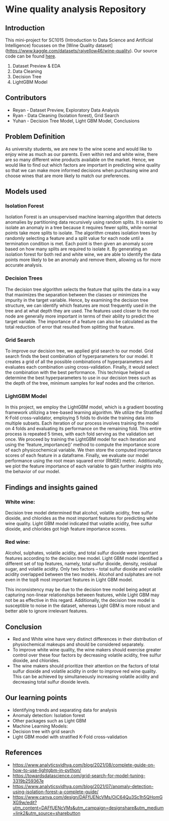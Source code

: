 # Wine quality analysis Repository

## Introduction

This mini-project for SC1015 (Introduction to Data Science and Artificial Intelligence) focusses on the [Wine Quality dataset] (https://www.kaggle.com/datasets/rajyellow46/wine-quality). Our source code can be found [here](https://github.com/reeethong/SC1015Project/blob/main/%5BFINAL%20SUBMISSION%5D%20SC1015%20Wine%20Mini%20Project%20.ipynb).

1. Dataset Preview & EDA
2. Data Cleaning
3. Decision Tree
4. LightGBM Model

## Contributors 
- Reyan - Dataset Preview, Exploratory Data Analysis 
- Ryan - Data Cleaning (Isolation forest), Grid Search
- Yuhan -  Decision Tree Model, Light GBM Model, Conclusions

## Problem Definition
As university students, we are new to the wine scene and would like to enjoy wine as much as our parents. Even within red and white wine, there are so many different wine products available on the market. Hence, we would like to find out which factors are important in predicting wine quality so that we can make more informed decisions when purchasing wine and choose wines that are more likely to match our preferences. 

## Models used
### Isolation Forest

Isolation Forest is an unsupervised machine learning algorithm that detects anomalies by partitioning data recursively using random splits.  It is easier to isolate an anomaly in a tree because it requires fewer splits, while normal points take more splits to isolate. The algorithm creates isolation trees by randomly selecting a feature and a split value for each node until a termination condition is met. Each point is then given an anomaly score based on how many splits are required to isolate it. By generating an isolation forest for both red and white wine, we are able to identify the data points more likely to be an anomaly and remove them, allowing us for more accurate analysis.

### Decision Trees

The decision tree algorithm selects the feature that splits the data in a way that maximizes the separation between the classes or minimizes the impurity in the target variable. Hence, by examining the decision tree structure, we can identify which features are most frequently used in the tree and at what depth they are used. The features used closer to the root node are generally more important in terms of their ability to predict the target variable. The importance of a feature can also be calculated as the total reduction of error that resulted from splitting that feature.

### Grid Search

To improve our decision tree, we applied grid search to our model. Grid search finds the best combination of hyperparameters for our model. It creates a grid of all the possible combinations of hyperparameters and evaluates each combination using cross-validation. Finally, it would select the combination with the best performance. This technique helped us determine the best hyperparameters to use in our decision trees such as the depth of the tree, minimum samples for leaf nodes and the criterion.

### LightGBM Model

In this project, we employ the LightGBM model, which is a gradient boosting framework utilizing a tree-based learning algorithm. We utilize the Stratified K-Fold cross-validator, employing 5 folds to divide the training data into multiple subsets. Each iteration of our process involves training the model on 4 folds and evaluating its performance on the remaining fold. This entire process is repeated 5 times, with each fold serving as the validation set once.
We proceed by training the LightGBM model for each iteration and using the 'feature_importance()' method to compute the importance score of each physicochemical variable. We then store the computed importance scores of each feature in a dataframe.
Finally, we evaluate our model performance using the root mean squared error (RMSE) metric. Additionally, we plot the feature importance of each variable to gain further insights into the behavior of our model.

## Findings and insights gained
### White wine:
Decision tree model determined that alcohol, volatile acidity, free sulfur dioxide, and chlorides as the most important features for predicting white wine quality. 
Light GBM model indicated that volatile acidity, free sulfur dioxide, and chlorides got high feature importance scores.

### Red wine:
Alcohol, sulphates, volatile acidity, and total sulfur dioxide were important features according to the decision tree model. 
Light GBM model identified a different set of top features, namely, total sulfur dioxide, density, residual sugar, and volatile acidity. 
Only two factors – total sulfur dioxide and volatile acidity overlapped between the two models. Alcohol and sulphates are not even in the top8 most important features in Light GBM model. 

This inconsistency may be due to the decision tree model being adept at capturing non-linear relationships between features, while Light GBM may not be as effective in this regard. Additionally, the decision tree model is susceptible to noise in the dataset, whereas Light GBM is more robust and better able to ignore irrelevant features.


## Conclusion
- Red and White wine have very distinct differences in their distribution of physiochemical makeups and should be considered separately.
- To improve white wine quality, the wine makers should exercise greater control over these four factors by decreasing volatile acidity, free sulfur dioxide, and chlorides.
- The wine makers should prioritize their attention on the factors of total sulfur dioxide and volatile acidity in order to improve red wine quality. This can be achieved by simultaneously increasing volatile acidity and decreasing total sulfur dioxide levels.

## Our learning points 
- Identifying trends and separating data for analysis
- Anomaly detection: Isolation forest
- Other packages such as Light GBM
- Machine Learning Models:
- Decision tree with grid search
- Light GBM model with stratified K-Fold cross-validation

## References
- https://www.analyticsvidhya.com/blog/2021/08/complete-guide-on-how-to-use-lightgbm-in-python/
- https://towardsdatascience.com/grid-search-for-model-tuning-3319b259367e
- https://www.analyticsvidhya.com/blog/2021/07/anomaly-detection-using-isolation-forest-a-complete-guide/
- https://www.canva.com/design/DAFfUENcVMs/OiC64Qu3Sc1h5QHomGXG9w/edit?utm_content=DAFfUENcVMs&utm_campaign=designshare&utm_medium=link2&utm_source=sharebutton

